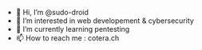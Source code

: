 - 👋 Hi, I’m @sudo-droid
- 👀 I’m interested in web developement & cybersecurity
- 🌱 I’m currently learning pentesting
- 📫 How to reach me : cotera.ch

<!---
sudo-droid/sudo-droid is a ✨ special ✨ repository because its `README.md` (this file) appears on your GitHub profile.
You can click the Preview link to take a look at your changes.
--->

